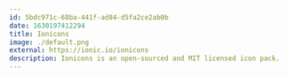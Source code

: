 ```yaml
---
id: 5bdc971c-68ba-441f-ad84-d5fa2ce2ab0b
date: 1630197412294
title: Ionicons
image: ./default.png
external: https://ionic.io/ionicons
description: Ionicons is an open-sourced and MIT licensed icon pack.
---
```

